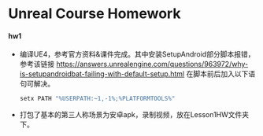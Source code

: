# Unreal Course Homework

#### hw1

* 编译UE4，参考官方资料&课件完成。其中安装SetupAndroid部分脚本报错，参考该链接 https://answers.unrealengine.com/questions/963972/why-is-setupandroidbat-failing-with-default-setup.html 在脚本前后加入以下语句可解决。

  ```bash
  setx PATH "%USERPATH:~1,-1%;%PLATFORMTOOLS%"
  ```

* 打包了基本的第三人称场景为安卓apk，录制视频，放在Lesson1HW文件夹下。


